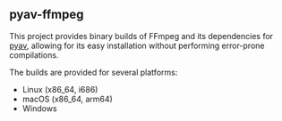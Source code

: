 ## pyav-ffmpeg

This project provides binary builds of FFmpeg and its dependencies for [pyav](https://github.com/WyattBlue/pyav), allowing for its easy installation without performing error-prone compilations.

The builds are provided for several platforms:
- Linux (x86\_64, i686)
- macOS (x86\_64, arm64)
- Windows 

